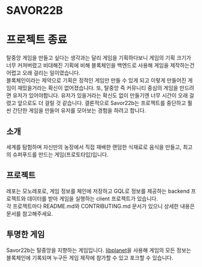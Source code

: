 # SAVOR22B

# 프로젝트 종료
탈중앙 게임을 만들고 싶다는 생각과는 달리 게임을 기획하다보니 게임의 기획 크기가 너무 커져버렸고 비대해진 기획에 비해 블록체인을 백엔드로 사용해 게임을 제작하는건 어렵고 오래 걸리는 일이였습니다.  
블록체인이라는 제약으로 기획은 정적인 게임만 만들 수 있게 되고 이렇게 만들어진 게임이 재밌을거라는 확신이 없어졌습니다. 또, 탈중앙 즉 커뮤니티 중심의 게임을 만드려면 유저가 있어야합니다. 유저가 있을거라는 확신도 없이 만들기엔 너무 시간이 오래 걸렸고 앞으로도 더 걸릴 것 같습니다.
결론적으로 Savor22b는 프로젝트를 중단하고 훨씬 간단한 게임을 만들어 유저를 모아보는 경험을 하려고 합니다.

## 소개
세계를 탐험하며 자신만의 농장에서 직접 재배한 랜덤한 식재료로 음식을 만들고, 최고의 슈퍼푸드를 만드는 게임(프로토타입)입니다.

## 프로젝트
레포는 모노레포로, 게임 정보를 체인에 저장하고 GQL로 정보를 제공하는 backend 프로젝트와 데이터를 받아 게임을 실행하는 client 프로젝트가 있습니다.  
각 프로젝트마다 README.md와 CONTRIBUTING.md 문서가 있으니 상세한 내용은 문서를 참고해주세요.

## 투명한 게임
Savor22b는 탈중앙을 지향하는 게임입니다. [libplanet](https://github.com/planetarium/libplanet)을 사용해 게임의 모든 정보는 블록체인에 기록되며 누구든 게임 제작에 참가할 수 있고 포크할 수 있습니다.
